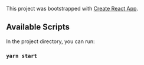 This project was bootstrapped with [Create React App](https://github.com/facebook/create-react-app).

## Available Scripts

In the project directory, you can run:

### `yarn start`


